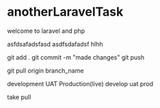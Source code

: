 # anotherLaravelTask

welcome to laravel and php

asfdsafadsfasd
asdfsdafadsf
hlhh

git add .
git commit -m "made changes"
git push


git pull origin branch_name


development                          UAT                          Production(live)
develop                              uat                            prod

take pull
